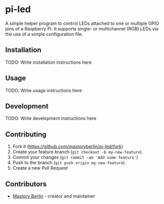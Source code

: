 # pi-led

A simple helper program to control LEDs attached to one or multiple GPIO pins of a Raspberry Pi.
It supports single- or multichannel (RGB) LEDs via the use of a simple configuration file.

## Installation

TODO: Write installation instructions here

## Usage

TODO: Write usage instructions here

## Development

TODO: Write development instructions here

## Contributing

1. Fork it (<https://github.com/mastoryberlin/pi-led/fork>)
2. Create your feature branch (`git checkout -b my-new-feature`)
3. Commit your changes (`git commit -am 'Add some feature'`)
4. Push to the branch (`git push origin my-new-feature`)
5. Create a new Pull Request

## Contributors

- [Mastory Berlin](https://github.com/mastoryberlin) - creator and maintainer
